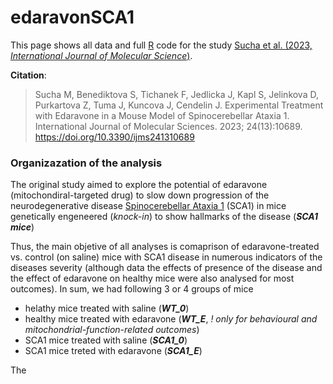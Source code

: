 # edaravonSCA1
This page shows all data and full [R](https://www.r-project.org/) code for the study [Sucha et al. (2023, *International Journal of Molecular Science*)](https://www.mdpi.com/1422-0067/24/13/10689).

**Citation**: 
> Sucha M, Benediktova S, Tichanek F, Jedlicka J, Kapl S, Jelinkova D, Purkartova Z, Tuma J, Kuncova J, Cendelin J. Experimental Treatment with Edaravone in a Mouse Model of Spinocerebellar Ataxia 1. International Journal of Molecular Sciences. 2023; 24(13):10689. https://doi.org/10.3390/ijms241310689

### Organizazation of the analysis
The original study aimed to explore the potential of edaravone (mitochondiral-targeted drug) to slow down progression of the neurodegenerative disease [Spinocerebellar Ataxia 1](https://en.wikipedia.org/wiki/Spinocerebellar_ataxia_type_1) (SCA1) in mice genetically engeneered (*knock-in*) to show hallmarks of the disease (***SCA1 mice***)

Thus, the main objetive of all analyses is comaprison of edaravone-treated vs. control (on saline) mice with SCA1 disease in numerous indicators of the diseases severity (although data the effects of presence of the disease and the effect of edaravone on healthy mice were also analysed for most outcomes). In sum, we had following 3 or 4 groups of mice

- helathy mice treated with saline (***WT_0***)
- healthy mice treated with edaravone (***WT_E***, *! only for behavioural and mitochondrial-function-related outcomes*)
- SCA1 mice treated with saline (***SCA1_0***)
- SCA1 mice treted with edaravone (***SCA1_E***)

The 






